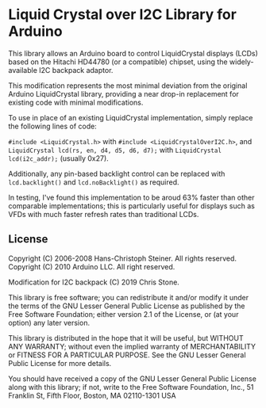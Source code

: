 # Liquid Crystal over I2C Library for Arduino

This library allows an Arduino board to control LiquidCrystal displays (LCDs) based on the Hitachi HD44780 (or a compatible) chipset, using the widely-available I2C backpack adaptor.

This modification represents the most minimal deviation from the original Arduino LiquidCrystal library, providing a near drop-in replacement for existing code with minimal modifications.

To use in place of an existing LiquidCrystal implementation, simply replace the following lines of code:

`#include <LiquidCrystal.h>` with `#include <LiquidCrystalOverI2C.h>`, and  
`LiquidCrystal lcd(rs, en, d4, d5, d6, d7);` with `LiquidCrystal lcd(i2c_addr);` (usually 0x27).

Additionally, any pin-based backlight control can be replaced with `lcd.backlight()` and `lcd.noBacklight()` as required.

In testing, I've found this implementation to be aroud 63% faster than other comparable implementations; this is particularly useful for displays such as VFDs with much faster refresh rates than traditional LCDs.

## License

Copyright (C) 2006-2008 Hans-Christoph Steiner. All rights reserved.  
Copyright (C) 2010 Arduino LLC. All right reserved.

Modification for I2C backpack (C) 2019 Chris Stone.

This library is free software; you can redistribute it and/or
modify it under the terms of the GNU Lesser General Public
License as published by the Free Software Foundation; either
version 2.1 of the License, or (at your option) any later version.

This library is distributed in the hope that it will be useful,
but WITHOUT ANY WARRANTY; without even the implied warranty of
MERCHANTABILITY or FITNESS FOR A PARTICULAR PURPOSE. See the GNU
Lesser General Public License for more details.

You should have received a copy of the GNU Lesser General Public
License along with this library; if not, write to the Free Software
Foundation, Inc., 51 Franklin St, Fifth Floor, Boston, MA 02110-1301 USA
